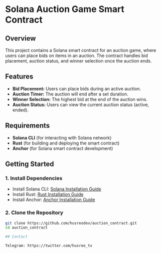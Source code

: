 # Solana Auction Game Smart Contract

## Overview
This project contains a Solana smart contract for an auction game, where users can place bids on items in an auction. The contract handles bid placement, auction status, and winner selection once the auction ends.

## Features
- **Bid Placement:** Users can place bids during an active auction.
- **Auction Timer:** The auction will end after a set duration.
- **Winner Selection:** The highest bid at the end of the auction wins.
- **Auction Status:** Users can view the current auction status (active, ended).

## Requirements
- **Solana CLI** (for interacting with Solana network)
- **Rust** (for building and deploying the smart contract)
- **Anchor** (for Solana smart contract development)

## Getting Started

### 1. Install Dependencies
- Install Solana CLI: [Solana Installation Guide](https://docs.solana.com/cli/install-solana-cli-tools)
- Install Rust: [Rust Installation Guide](https://www.rust-lang.org/tools/install)
- Install Anchor: [Anchor Installation Guide](https://project-serum.github.io/anchor/getting-started/introduction.html)

### 2. Clone the Repository
```bash
git clone https://github.com/husreodev/auction_contract.git
cd auction_contract

## Contact

Telegram: https://twitter.com/husreo_tx
